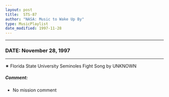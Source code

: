 ```yaml
---
layout: post
title:  STS-87
author: "NASA: Music to Wake Up By"
type: MusicPlaylist
date_modified: 1997-11-28
---
```


----
### DATE: November 28, 1997
----
✷ Florida State University Seminoles Fight Song by UNKNOWN

##### Comment:
* No mission comment
